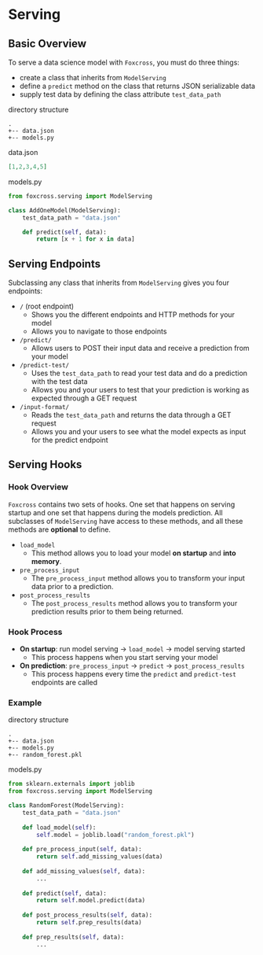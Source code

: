 # Serving

## Basic Overview
To serve a data science model with `Foxcross`, you must do three things:

* create a class that inherits from `ModelServing`
* define a `predict` method on the class that returns JSON serializable data
* supply test data by defining the class attribute `test_data_path`

directory structure
```
.
+-- data.json
+-- models.py
```
data.json
```json
[1,2,3,4,5]
```
models.py
```python
from foxcross.serving import ModelServing

class AddOneModel(ModelServing):
    test_data_path = "data.json"

    def predict(self, data):
        return [x + 1 for x in data]
```

## Serving Endpoints
Subclassing any class that inherits from `ModelServing` gives you four endpoints:

* `/` (root endpoint)
    * Shows you the different endpoints and HTTP methods for your model
    * Allows you to navigate to those endpoints
* `/predict/`
    * Allows users to POST their input data and receive a prediction from your model
* `/predict-test/`
    * Uses the `test_data_path` to read your test data and do a prediction with the test data
    * Allows you and your users to test that your prediction is working as expected
    through a GET request
* `/input-format/`
    * Reads the `test_data_path` and returns the data through a GET request
    * Allows you and your users to see what the model expects as input for the predict
    endpoint

## Serving Hooks

### Hook Overview
`Foxcross` contains two sets of hooks. One set that happens on serving startup and one set
that happens during the models prediction. All subclasses of `ModelServing` have access to
these methods, and all these methods are **optional** to define.

* `load_model`
    * This method allows you to load your model **on startup** and **into memory**.
* `pre_process_input`
    * The `pre_process_input` method allows you to transform your input data prior to a
    prediction.
* `post_process_results`
    * The `post_process_results` method allows you to transform your prediction results
    prior to them being returned.

### Hook Process

* **On startup**: run model serving -> `load_model` -> model serving started
    * This process happens when you start serving your model
* **On prediction**: `pre_process_input` -> `predict` -> `post_process_results`
    * This process happens every time the `predict` and `predict-test` endpoints are called

### Example
directory structure
```
.
+-- data.json
+-- models.py
+-- random_forest.pkl
```
models.py
```python
from sklearn.externals import joblib
from foxcross.serving import ModelServing

class RandomForest(ModelServing):
    test_data_path = "data.json"
    
    def load_model(self):
        self.model = joblib.load("random_forest.pkl")
    
    def pre_process_input(self, data):
        return self.add_missing_values(data)
    
    def add_missing_values(self, data):
        ...
    
    def predict(self, data):
        return self.model.predict(data)
    
    def post_process_results(self, data):
        return self.prep_results(data)
    
    def prep_results(self, data):
        ...
```
